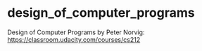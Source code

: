# design_of_computer_programs
Design of Computer Programs by Peter Norvig: https://classroom.udacity.com/courses/cs212
